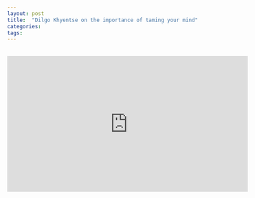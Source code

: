 ```yaml
---
layout: post
title:  "Dilgo Khyentse on the importance of taming your mind"
categories: 
tags: 
---
```


<br>
<iframe width="560" height="315" src="https://www.youtube.com/embed/2wGeKKLuYgQ?si=VK5BGlopxg2QkOOS&amp;clip=Ugkx6mcUgfY_OFhzYNyNtv9giJWgkaITpI13&amp;clipt=ENf4fhjM24EB" title="YouTube video player" frameborder="0" allow="accelerometer; autoplay; clipboard-write; encrypted-media; gyroscope; picture-in-picture; web-share" allowfullscreen></iframe>
